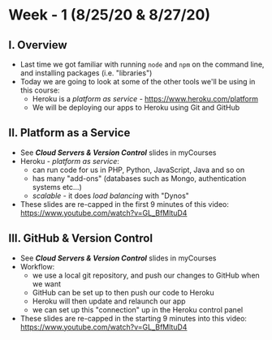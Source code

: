 # Week - 1 (8/25/20 & 8/27/20)

## I. Overview

- Last time we got familiar with running `node` and `npm` on the command line, and installing packages (i.e. "libraries")
- Today we are going to look at some of the other tools we'll be using in this course:
  - Heroku is a *platform as service* - https://www.heroku.com/platform
  - We will be deploying our apps to Heroku using Git and GitHub

## II. Platform as a Service

- See ***Cloud Servers & Version Control*** slides in myCourses
- Heroku - *platform as service*:
  - can run code for us in PHP, Python, JavaScript, Java and so on
  - has many "add-ons" (databases such as Mongo, authentication systems etc...)
  - *scalable* - it does *load balancing* with "Dynos"
- These slides are re-capped in the first 9 minutes of this video: https://www.youtube.com/watch?v=GL_BfMltuD4

## III. GitHub & Version Control

- See ***Cloud Servers & Version Control*** slides in myCourses
- Workflow:
  - we use a local git repository, and push our changes to GitHub when we want
  - GitHub can be set up to then push our code to Heroku
  - Heroku will then update and relaunch our app
  - we can set up this "connection" up in the Heroku control panel
- These slides are re-capped in the starting 9 minutes into this video: https://www.youtube.com/watch?v=GL_BfMltuD4
